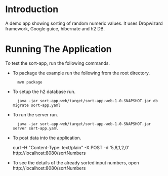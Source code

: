 # Introduction

A demo app showing sorting of random numeric values. It uses
Dropwizard framework, Google guice, hibernate and h2 DB.


# Running The Application

To test the sort-app, run the following commands.

* To package the example run the following from the root directory.

        mvn package

* To setup the h2 database run.

        java -jar sort-app-web/target/sort-app-web-1.0-SNAPSHOT.jar db migrate sort-app.yaml

* To run the server run.

        java -jar sort-app-web/target/sort-app-web-1.0-SNAPSHOT.jar server sort-app.yaml


* To post data into the application.

	curl -H "Content-Type: text/plain" -X POST -d '5,8,1,2,0' http://localhost:8080/sortNumbers
	
* To see the details of the already sorted input numbers, open http://localhost:8080/sortNumbers